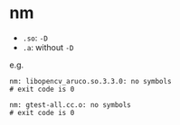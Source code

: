 # nm

* `.so`: `-D`
* `.a`: without `-D`

e.g.
```
nm: libopencv_aruco.so.3.3.0: no symbols
# exit code is 0
```

```
nm: gtest-all.cc.o: no symbols
# exit code is 0
```


